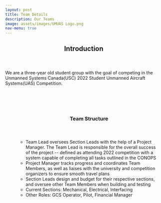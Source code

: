 ```yaml
---
layout: post
title: Team Details
description: Our Teams
image: assets/images/UMUAS Logo.png
nav-menu: true
---
```


<!-- One -->
<section id="one">
	<div class="inner">
		<header class="major">
			<h2>Introduction</h2>
		</header>
		<p>We are a three-year old student group with the goal of competing in the Unmanned Systems Canada(USC) 2022 Student Unmanned Aircraft Systems(UAS) Competition.</p>
	</div>
    <div style="margin: auto; width: 90%;text-align: center;">
        <span style="padding: 1em;">
            <img src="{% link assets/images/ci1.png %}" alt="" data-position="center center" />
        </span>
    </div>
</section>



<section id="four" class="spotlights">
    <section>
	<div style="margin: auto; width: 90%; padding: 3em" class="inner">
		<header class="major">
			<h3>Team Structure</h3>
		</header>
		<ul style="list-style-type:circle;">
            <li>Team Lead oversees Section Leads with the help of a Project Manager. The Team Lead is responsible for the overall success of the project -- defined as attending 2022 competition with a system capable of completing all tasks outlined in the CONOPS</li>
            <li>Project Manager tracks progress and coordinates Team Members, as well as liaises with the university and competition organizers to ensure smooth travel plans</li>
            <li>Section Leads design and budget for their respective sections, and oversee other Team Members when building and testing</li>
            <li>Current Sections: Mechanical, Electrical, Interfacing</li>
            <li>Other Roles: GCS Operator, Pilot, Financial Manager </li>
        </ul>
    </div>
</section>
	
<!-- 

<section id="five">
		<div class="image">
            <div style="padding: 1em;">
                <img style="weight:100%; height:100%" src="{% link assets/images/mech1.png %}" alt="" data-position=""/>
            </div>
            <div style="padding: 1em;">
                <img style="weight:100%; height:100%" src="{% link assets/images/mech2.png %}" alt="" data-position=""/>
            </div>
		</div>
		<div class="content">
			<div class="inner">
				<header class="major">
					<h3>Mechanical</h3>
				</header>	
                <ul style="list-style-type:disc;">
                    <li>Combination of off-the-shelf and custom parts</li>
                    <li>Turnigy Talon style - motor mounts to one end of carbon fiber booms and the other end meet at central hub</li>
                    <li>Symmetrical hexarotor design gives consistent maneuverability in all directions, as well as adds redundancy in the case of motor failure</li>
                    <li>Frangible design - fracture will occur at designated crumple zones with easily replaceable parts
</li>
                    <li>
                        Props of various sizes and pitch to be tested to determine optimum one
                    </li>
                </ul>
			</div>
		</div>
</section>

<section id="six">
    <div style="padding: 1em; margin: auto; width: 90%;">
        <div style="padding: 1em; margin: auto; width: 90%; text-align: center;">
            <img src="{% link assets/images/elec.png %}" alt="" data-position=""/>
        </div>
        <header class="major">
            <h3>Electrical</h3>
        </header>	
        <ul style="list-style-type:disc;">
            <li>Wiring harness of core components
            </li>
            <li>Design of Power Distribution Module
            </li>
            <li>Maintenance of battery
            </li>
            <li>Document schematics, design specifics 
            </li>
        </ul>
    </div>
</section>


<section id="seven">
		<div class="image">
            <div style="padding: 1em;">
                <img style="weight:100%; height:100%" src="{% link assets/images/ce1.png %}" alt="" data-position=""/>
            </div>
            <div style="padding: 1em;">
                <img style="weight:100%; height:100%" src="{% link assets/images/ce2.png %}" alt="" data-position=""/>
            </div>
		</div>
		<div class="content">
			<div class="inner">
				<header class="major">
					<h3>Interfacing</h3>
				</header>	
                <ul style="list-style-type:disc;">
                    <li>Configuration & installation of additional components that interfaces with autopilot that enhances the reliability, performance & functionality of UAS:
                        <ul style="list-style-type:circle;">
                            <li>Real-time kinematic(RTK) Positioning</li>
                            <li>FPV IP Camera</li>
                            <li>etc.</li>
                        </ul>
                    </li>
                </ul>
			</div>
		</div>
</section> -->